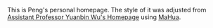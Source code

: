 This is Peng's personal homepage. The style of it was adjusted from <a href="http://ybwu.org/">Assistant Professor Yuanbin Wu's Homepage</a> using [MaHua](http://mahua.jser.me/).
